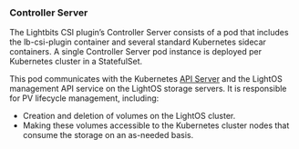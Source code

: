 <div style="page-break-after: always;"></div>

### Controller Server

The Lightbits CSI plugin’s Controller Server consists of a pod that includes the lb-csi-plugin container and several standard Kubernetes sidecar containers. A single Controller Server pod instance is deployed per Kubernetes cluster in a StatefulSet.

This pod communicates with the Kubernetes [API Server](https://kubernetes.io/docs/concepts/overview/components) and the LightOS management API service on the LightOS storage servers. It is responsible for PV lifecycle management, including:

- Creation and deletion of volumes on the LightOS cluster.
- Making these volumes accessible to the Kubernetes cluster nodes that consume the storage on an as-needed basis.

